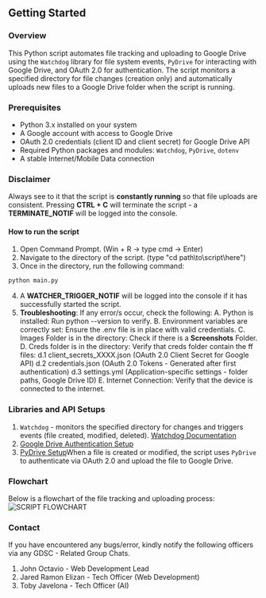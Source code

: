 ## Getting Started

### Overview
This Python script automates file tracking and uploading to Google Drive using the `Watchdog` library for file system events, `PyDrive` for interacting with Google Drive, and OAuth 2.0 for authentication. The script monitors a specified directory for file changes (creation only) and automatically uploads new files to a Google Drive folder when the script is running.

### Prerequisites
- Python 3.x installed on your system
- A Google account with access to Google Drive
- OAuth 2.0 credentials (client ID and client secret) for Google Drive API
- Required Python packages and modules: `Watchdog`, `PyDrive`, `dotenv`
- A stable Internet/Mobile Data connection

### Disclaimer
Always see to it that the script is **constantly running** so that file uploads are consistent.
Pressing **CTRL + C** will terminate the script - a **TERMINATE_NOTIF** will be logged into the console.

#### How to run the script
1. Open Command Prompt. (Win + R -> type cmd -> Enter)
2. Navigate to the directory of the script. (type "cd path\to\script\here")
3. Once in the directory, run the following command:
```bash
python main.py
```
4. A **WATCHER_TRIGGER_NOTIF** will be logged into the console if it has successfully started the script.
5. **Troubleshooting**: If any error/s occur, check the following:
    A. Python is installed: Run python --version to verify.
    B. Environment variables are correctly set: Ensure the .env file is in place with valid credentials.
    C. Images Folder is in the directory: Check if there is a **Screenshots** Folder.
    D. Creds folder is in the directory: Verify that creds folder contain the ff files: 
        d.1 client_secrets_XXXX.json (OAuth 2.0 Client Secret for Google API)
        d.2 credentials.json (OAuth 2.0 Tokens - Generated after first authentication)
        d.3 settings.yml (Application-specific settings - folder paths, Google Drive ID)
    E. Internet Connection: Verify that the device is connected to the internet. 

### Libraries and API Setups
1. `Watchdog` - monitors the specified directory for changes and triggers events (file created, modified, deleted). [Watchdog Documentation](https://pypi.org/project/watchdog/)
2. [Google Drive Authentication Setup](https://d35mpxyw7m7k7g.cloudfront.net/bigdata_1/Get+Authentication+for+Google+Service+API+.pdf)  
3. [PyDrive Setup](https://www.projectpro.io/recipes/upload-files-to-google-drive-using-python)When a file is created or modified, the script uses `PyDrive` to authenticate via OAuth 2.0 and upload the file to Google Drive. 

### Flowchart
Below is a flowchart of the file tracking and uploading process:
![SCRIPT FLOWCHART](https://drive.google.com/uc?export=view&id=1HOV52x1Koib68olhBU0zZl9oAJXi45Kp)

### Contact
If you have encountered any bugs/error, kindly notify the following officers via any GDSC - Related Group Chats.
1. John Octavio - Web Development Lead
2. Jared Ramon Elizan - Tech Officer (Web Development)
3. Toby Javelona - Tech Officer (AI)